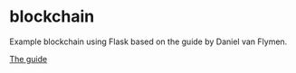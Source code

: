 # blockchain
Example blockchain using Flask based on the guide by Daniel van Flymen.

[The guide](https://hackernoon.com/learn-blockchains-by-building-one-117428612f46
)
